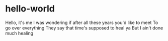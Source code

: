 # hello-world
Hello, it's me
I was wondering if after all these years you'd like to meet
To go over everything
They say that time's supposed to heal ya
But I ain't done much healing
